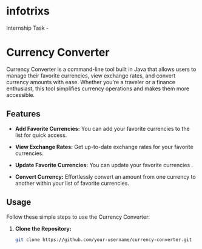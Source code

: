# infotrixs
Internship Task -
# Currency Converter

Currency Converter is a command-line tool built in Java that allows users to manage their favorite currencies, view exchange rates, and convert currency amounts with ease. Whether you're a traveler or a finance enthusiast, this tool simplifies currency operations and makes them more accessible.

## Features

- **Add Favorite Currencies:** You can add your favorite currencies to the list for quick access.

- **View Exchange Rates:** Get up-to-date exchange rates for your favorite currencies.
  
- **Update Favorite Currencies:** You can update your favorite currencies .

- **Convert Currency:** Effortlessly convert an amount from one currency to another within your list of favorite currencies.

## Usage

Follow these simple steps to use the Currency Converter:

1. **Clone the Repository:**
   ```bash
   git clone https://github.com/your-username/currency-converter.git
